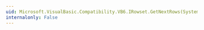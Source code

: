 ```yaml
---
uid: Microsoft.VisualBasic.Compatibility.VB6.IRowset.GetNextRows(System.Int32,System.Int32,System.Int32,System.Int32@,System.Int32[]@)
internalonly: False
---
```

